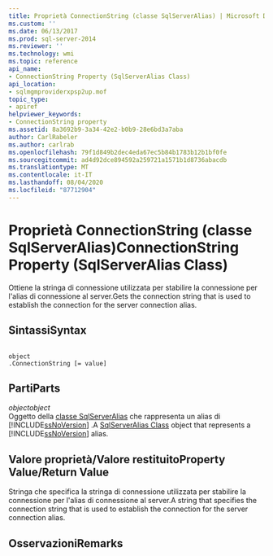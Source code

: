 ```yaml
---
title: Proprietà ConnectionString (classe SqlServerAlias) | Microsoft Docs
ms.custom: ''
ms.date: 06/13/2017
ms.prod: sql-server-2014
ms.reviewer: ''
ms.technology: wmi
ms.topic: reference
api_name:
- ConnectionString Property (SqlServerAlias Class)
api_location:
- sqlmgmproviderxpsp2up.mof
topic_type:
- apiref
helpviewer_keywords:
- ConnectionString property
ms.assetid: 8a3692b9-3a34-42e2-b0b9-28e6bd3a7aba
author: CarlRabeler
ms.author: carlrab
ms.openlocfilehash: 79f1d849b2dec4eda67ec5b84b1783b12b1bf0fe
ms.sourcegitcommit: ad4d92dce894592a259721a1571b1d8736abacdb
ms.translationtype: MT
ms.contentlocale: it-IT
ms.lasthandoff: 08/04/2020
ms.locfileid: "87712904"
---
```

# <a name="connectionstring-property-sqlserveralias-class"></a><span data-ttu-id="b5981-102">Proprietà ConnectionString (classe SqlServerAlias)</span><span class="sxs-lookup"><span data-stu-id="b5981-102">ConnectionString Property (SqlServerAlias Class)</span></span>
  <span data-ttu-id="b5981-103">Ottiene la stringa di connessione utilizzata per stabilire la connessione per l'alias di connessione al server.</span><span class="sxs-lookup"><span data-stu-id="b5981-103">Gets the connection string that is used to establish the connection for the server connection alias.</span></span>  
  
## <a name="syntax"></a><span data-ttu-id="b5981-104">Sintassi</span><span class="sxs-lookup"><span data-stu-id="b5981-104">Syntax</span></span>  
  
```  
  
object  
.ConnectionString [= value]  
```  
  
## <a name="parts"></a><span data-ttu-id="b5981-105">Parti</span><span class="sxs-lookup"><span data-stu-id="b5981-105">Parts</span></span>  
 <span data-ttu-id="b5981-106">*object*</span><span class="sxs-lookup"><span data-stu-id="b5981-106">*object*</span></span>  
 <span data-ttu-id="b5981-107">Oggetto della [classe SqlServerAlias](sqlserveralias-class.md) che rappresenta un alias di [!INCLUDE[ssNoVersion](../../../includes/ssnoversion-md.md)] .</span><span class="sxs-lookup"><span data-stu-id="b5981-107">A [SqlServerAlias Class](sqlserveralias-class.md) object that represents a [!INCLUDE[ssNoVersion](../../../includes/ssnoversion-md.md)] alias.</span></span>  
  
## <a name="property-valuereturn-value"></a><span data-ttu-id="b5981-108">Valore proprietà/Valore restituito</span><span class="sxs-lookup"><span data-stu-id="b5981-108">Property Value/Return Value</span></span>  
 <span data-ttu-id="b5981-109">Stringa che specifica la stringa di connessione utilizzata per stabilire la connessione per l'alias di connessione al server.</span><span class="sxs-lookup"><span data-stu-id="b5981-109">A string that specifies the connection string that is used to establish the connection for the server connection alias.</span></span>  
  
## <a name="remarks"></a><span data-ttu-id="b5981-110">Osservazioni</span><span class="sxs-lookup"><span data-stu-id="b5981-110">Remarks</span></span>  
  
